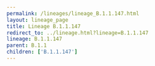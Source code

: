 ```yaml
---
permalink: /lineages/lineage_B.1.1.147.html
layout: lineage_page
title: Lineage B.1.1.147
redirect_to: ../lineage.html?lineage=B.1.1.147
lineage: B.1.1.147
parent: B.1.1
children: ['B.1.1.147']
---
```

